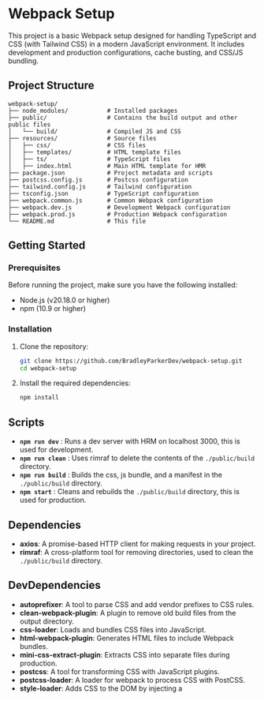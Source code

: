 # Webpack Setup

This project is a basic Webpack setup designed for handling TypeScript and CSS (with Tailwind CSS) in a modern JavaScript environment. It includes development and production configurations, cache busting, and CSS/JS bundling.

## Project Structure
```
webpack-setup/
├── node_modules/           # Installed packages
├── public/                 # Contains the build output and other public files
│   └── build/              # Compiled JS and CSS
├── resources/              # Source files
│   ├── css/                # CSS files
│   ├── templates/          # HTML template files
│   ├── ts/                 # TypeScript files
│   ├── index.html          # Main HTML template for HMR
├── package.json            # Project metadata and scripts
├── postcss.config.js       # Postcss configuration
├── tailwind.config.js      # Tailwind configuration
├── tsconfig.json           # TypeScript configuration
├── webpack.common.js       # Common Webpack configuration
├── webpack.dev.js          # Development Webpack configuration
├── webpack.prod.js         # Production Webpack configuration
└── README.md               # This file
```


## Getting Started

### Prerequisites

Before running the project, make sure you have the following installed:

- Node.js (v20.18.0 or higher)
- npm (10.9 or higher)

### Installation

1. Clone the repository:

   ```bash
   git clone https://github.com/BradleyParkerDev/webpack-setup.git
   cd webpack-setup
   ```

2. Install the required dependencies:

   ```bash
   npm install
   ```

## Scripts

- **`npm run dev`** : Runs a dev server with HRM on localhost 3000, this is used for development.
- **`npm run clean`** : Uses rimraf to delete the contents of the `./public/build` directory.
- **`npm run build`** : Builds the css, js bundle, and a manifest in the `./public/build` directory.
- **`npm start`** : Cleans and rebuilds the `./public/build` directory, this is used for production.


## Dependencies

- **axios**: A promise-based HTTP client for making requests in your project.
- **rimraf**: A cross-platform tool for removing directories, used to clean the `./public/build` directory.

## DevDependencies

- **autoprefixer**: A tool to parse CSS and add vendor prefixes to CSS rules.
- **clean-webpack-plugin**: A plugin to remove old build files from the output directory.
- **css-loader**: Loads and bundles CSS files into JavaScript.
- **html-webpack-plugin**: Generates HTML files to include Webpack bundles.
- **mini-css-extract-plugin**: Extracts CSS into separate files during production.
- **postcss**: A tool for transforming CSS with JavaScript plugins.
- **postcss-loader**: A loader for webpack to process CSS with PostCSS.
- **style-loader**: Adds CSS to the DOM by injecting a <style> tag.
- **tailwindcss**: A utility-first CSS framework.
- **ts-loader**: Loads and compiles TypeScript files.
- **typescript**: TypeScript compiler to transpile TypeScript code into JavaScript.
- **webpack**: The core bundler for your project.
- **webpack-cli**: Command-line interface for Webpack.
- **webpack-dev-server**: A development server with live reloading and hot module replacement.
- **webpack-manifest-plugin**: Generates a manifest file mapping source file names to output file names.
- **webpack-merge**: A tool to merge multiple Webpack configurations.

## License

None.